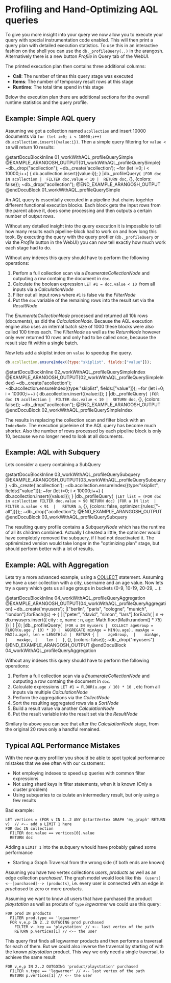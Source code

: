 # Profiling and Hand-Optimizing AQL queries

To give you more insight into your query we now allow you to execute your query with special instrumentation code enabled.
This will then print a query plan with detailed execution statistics. To use this in an interactive fashion on the shell you can use the `db._profileQuery(..)` in the arangosh. Alternatively there is a new button _Profile_ in Query tab of the WebUI.

The printed execution plan then contains three additional columns:

- **Call**: The number of times this query stage was executed
- **Items**: The number of temporary result rows at this stage
- **Runtime**: The total time spend in this stage 

Below the execution plan there are additional sections for the overall runtime statistics and the query profile.

## Example: Simple AQL query

Assuming we got a collection named `acollection` and insert 10000 documents
via `for (let i=0; i < 10000;i++) db.acollection.insert({value:i})`. Then a simple
query filtering for `value < 10` will return 10 results:

@startDocuBlockInline 01_workWithAQL_profileQuerySimple
@EXAMPLE_ARANGOSH_OUTPUT{01_workWithAQL_profileQuerySimple}
~db._drop("acollection");
~db._create('acollection');
~for (let i=0; i < 10000;i++) { db.acollection.insert({value:i}); }
|db._profileQuery(`
|FOR doc IN acollection
|  FILTER doc.value < 10
|  RETURN doc`, {}, {colors: false});
~db._drop("acollection");
@END_EXAMPLE_ARANGOSH_OUTPUT
@endDocuBlock 01_workWithAQL_profileQuerySimple

An AQL query is essentially executed in a pipeline that chains togehter different
functional execution blocks. Each block gets the input rows from the parent above it, 
does some processing and then outputs a certain number of output rows.

Without any detailed insight into the query execution it is impossible to tell how many results each pipeline-block
had to work on and how long this took. By executing the query with the query profiler (`db._profileQuery` or via
the _Profile_ button in the WebUI) you can now tell exactly how much work each stage had to do.

Without any indexes this query should have to perform the following operations:

1. Perfom a full collection scan via a _EnumerateCollectionNode_ and outputing a row containg the document in `doc`.
2. Calculate the boolean expression `LET #1 = doc.value < 10 `from all inputs via a _CalculationNode_ 
3. Filter out all input rows where `#1` is false via the _FilterNode_
4. Put the `doc` variable of the remaining rows into the result set via the _ResultNode_

The _EnumerateCollectionNode_ processed and returned all 10k rows (documents), as did the _CalculationNode_.
Because the AQL execution engine also uses an internal batch size of 1000 these blocks were also called 100 times each.
The _FilterNode_ as well as the _ReturnNode_ however only ever returned 10 rows and only had to be called once, because
the result size fit within a single batch.

Now lets add a skiplist index on `value` to speedup the query.
```JavaScript
db.acollection.ensureIndex({type:"skiplist", fields:["value"]});
```

@startDocuBlockInline 02_workWithAQL_profileQuerySimpleIndex
@EXAMPLE_ARANGOSH_OUTPUT{02_workWithAQL_profileQuerySimpleIndex}
~db._create('acollection');
~db.acollection.ensureIndex({type:"skiplist", fields:["value"]});
~for (let i=0; i < 10000;i++) { db.acollection.insert({value:i}); }
|db._profileQuery(`
|FOR doc IN acollection
|  FILTER doc.value < 10
|  RETURN doc`, {}, {colors: false});
~db._drop("acollection");
@END_EXAMPLE_ARANGOSH_OUTPUT
@endDocuBlock 02_workWithAQL_profileQuerySimpleIndex

The results in replacing the collection scan and filter block with an `IndexNode`. The execution pipeleine of the AQL
query has become much shorter. Also the number of rows processed by each pipeline block is only 10, because we no longer need to look at all documents.


## Example: AQL with Subquery

Lets consider a query containing a SubQuery 

@startDocuBlockInline 03_workWithAQL_profileQuerySubquery
@EXAMPLE_ARANGOSH_OUTPUT{03_workWithAQL_profileQuerySubquery}
~db._create('acollection');
~db.acollection.ensureIndex({type:"skiplist", fields:["value"]});
~for (let i=0; i < 10000;i++) { db.acollection.insert({value:i}); }
|db._profileQuery(`
|LET list = (FOR doc in acollection FILTER doc.value > 90 RETURN doc)
|FOR a IN list 
|   FILTER a.value < 91 
|   RETURN a`, {}, {colors: false, optimizer:{rules:["-all"]}});;
~db._drop("acollection");
@END_EXAMPLE_ARANGOSH_OUTPUT
@endDocuBlock 03_workWithAQL_profileQuerySubquery

The resulting query profile contains a _SubqueryNode_ which has the runtime of all its children combined.
Actually I cheated a little, the optimizer would have completely removed the subquery, if I had not deactivated it.
The optimimized version would take longer in the "optimizing plan" stage, but should perform better with a lot of results.

## Example: AQL with Aggregation

Lets try a more advanced example, using a [COLLECT](https://docs.arangodb.com/devel/AQL/Operations/Collect.html) statement.
Assuming we have a user collection with a city, username and an age value.
Now lets try a query which gets us all age groups in buckets (0-9, 10-19, 20-29, ...):

@startDocuBlockInline 04_workWithAQL_profileQueryAggregation
@EXAMPLE_ARANGOSH_OUTPUT{04_workWithAQL_profileQueryAggregation}
~db._create('myusers');
|["berlin", "paris", "cologne", "munich", "london"].forEach((c) => {
|  ["peter", "david", "simon", "lars"].forEach( 
|    n => db.myusers.insert({ city : c, name : n, age: Math.floor(Math.random() * 75) })
|  )
|});
|db._profileQuery(`
|FOR u IN myusers
|  COLLECT ageGroup = FLOOR(u.age / 10) * 10
|  AGGREGATE minAge = MIN(u.age), maxAge = MAX(u.age), len = LENGTH(u)
|  RETURN {
|    ageGroup, 
|    minAge, 
|    maxAge,
|    len
|  }`, {}, {colors: false});
~db._drop("myusers")
@END_EXAMPLE_ARANGOSH_OUTPUT
@endDocuBlock 04_workWithAQL_profileQueryAggregation

Without any indexes this query should have to perform the following operations:

1. Perfom a full collection scan via a _EnumerateCollectionNode_ and outputing a row containg the document in `doc`.
2. Calculate expressions `LET #1 = FLOOR(u.age / 10) * 10 `, etc from all inputs via multiple _CalculationNode_ 
3. Perform the aggregations via the _CollectNode_
4. Sort the resulting aggregated rows via a _SortNode_
5. Build a result value  via another _CalculationNode_
6. Put the result variable into the result set via the _ResultNode_

Similary to above you can see that after the _CalculationNode_ stage, from the original 20 rows only
a handful remained.

## Typical AQL Performance Mistakes

With the new query profilier you should be able to spot typical performance mistakes
that we see often with our customers:

- Not employing indexes to speed up queries with common filter expressions
- Not using shard keys in filter statements, when it is known (Only a cluster problem)
- Using subqueries to calculate an intermediary result, but only using a few results

Bad example:
```
LET vertices = (FOR v IN 1..2 ANY @startVertex GRAPH 'my_graph' RETURN v)  // <-- add a LIMIT 1 here
FOR doc IN collection
  FILTER doc.value == vertices[0].value
  RETURN doc
```
Adding a `LIMIT 1` into the subquery whould have probably gained some performance

- Starting a Graph Traversal from the wrong side (if both ends are known)

Assuming you have two vertex collections _users_, _products_ as well as an edge collection _purchased_.
The graph model  would look like this ` (users) <--[purchased]--> (products)`, i.e. every user is 
connected with an edge in _pruchased_ to zero or more _products_.

Assuming we want to know all users that have purchased the product _playstation_ as well as produts of 
`type` _legwarmer_ we could use this query:
```
FOR prod IN products
  FILTER prod.type == 'legwarmer'
  FOR v,e,p IN 2..2 OUTGOING prod purchased
    FILTER v._key == 'playstation' // <-- last vertex of the path
    RETURN p.vertices[1] // <-- the user
```

This query first finds all legwarmer products and then performs a traversal for each of them. But we could also
inverse the traversal by starting of with the known _playstation_ product. This way we only need a single traversal,
to achieve the same result

```
FOR v,e,p IN 2..2 OUTGOING 'product/playstation' purchased
  FILTER v.type == 'legwarmer' // <-- last vertex of the path
  RETURN p.vertices[1] // <-- the user
```